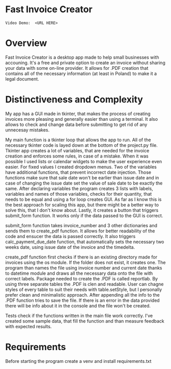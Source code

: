 # Fast Invoice Creator
    Video Demo:  <URL HERE>

# Overview

Fast Invoice Creator is a desktop app made to help small businesses with accouning.
It's a free and private option to create an invoice without sharing your data with some on-line provider. It allows for .PDF creation that contains all of the necessary information (at least in Poland) to make it a legal document.

# Distinctiveness and Complexity

My app has a GUI made in tkinter, that makes the process of creating invoices more pleasing and generally easier than using a terminal. It also allows to check and change data before submitting to get rid of any unnecesay mistakes.

My main function is a tkinter loop that allows the app to run. All of the necessary tkinter code is layed down at the bottom of the project.py file. Tkinter app creates a lot of variables, that are needed for the invoice creation and enforces some rules, in case of a mistake. When it was possible I used lists or calendar widgets to make the user experience even easier. For fixed values I created dropdown menus. Two of the variables have additional functions, that prevent incorrect date injection. Those functions make sure that sale date won't be earlier than issue date and in case of changing the issue date set the value of sale date to be exactly the same.
After declaring variables the program creates 3 lists with labels, variables and names of those variables, checks for their quantity, that needs to be equal and using a for loop creates GUI. As far as I know this is the best approach for scaling this app, but there might be a better way to solve this, that I don't know about. Lastly, it creates a button that triggers submit_form function. It works only if the data passed to the GUI is correct.

submit_form function takes invoice_number and 3 other dictionaries and sends them to create_pdf function. It allows for better readability of the code and ensucer the data is passed correctly. It also triggers calc_payment_due_date function, that automatically sets the necessary two weeks date, using issue date of the invoice and the timedelta.

create_pdf function first checks if there is an existing directory made for invoices using the os module. If the folder does not exist, it creates one. The program than names the file using invoice number and current date thanks to datetime module and draws all the necessary data onto the file with correct labels. Package needed to create the .PDF is called reportlab. By using three separate tables the .PDF is clen and readable. User can chagne styles of every table to suit their needs with table.setStyle, but I personally prefer clean and minimalistic approach. After appending all the info to the .PDF function tries to save the file. If there is an error in the data provided there will be info about it in the console and the file won't be created. 

Tests check if the functions written in the main file work correctly. I've created some sample data, that fill the function and than measure feedback with expected results.

# Requirements 

Before starting the program create a venv and install requirements.txt